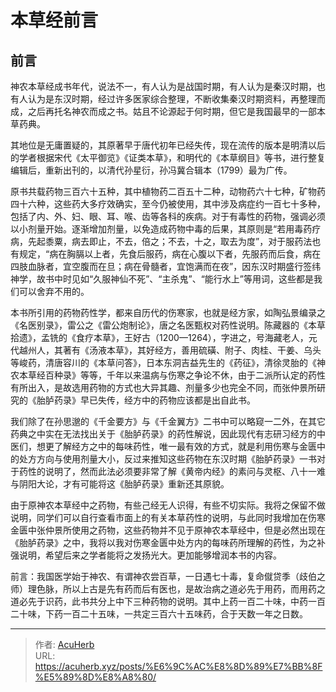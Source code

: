 # 本草经前言


## 前言

神农本草经成书年代，说法不一，有人认为是战国时期，有人认为是秦汉时期，也有人认为是东汉时期，经过许多医家综合整理，不断收集秦汉时期资料，再整理而成，之后再托名神农而成之书。姑且不论源起于何时期，但它是我国最早的一部本草药典。

其地位是无庸置疑的，其原著早于唐代初年已经失传，现在流传的版本是明清以后的学者根据宋代《太平御览》《证类本草》，和明代的《本草纲目》等书，进行整复编辑后，重新出刊的，以清代孙星衍，孙冯冀合辑本（1799）最为广传。

原书共载药物三百六十五种，其中植物药二百五十二种，动物药六十七种，矿物药四十六种，这些药大多疗效确实，至今仍被使用，其中涉及病症约一百七十多种，包括了内、外、妇、眼、耳、喉、齿等各科的疾病。对于有毒性的药物，强调必须以小剂量开始。逐渐增加剂量，以免造成药物中毒的后果，其原则是“若用毒药疗病，先起黍粟，病去即止，不去，倍之；不去，十之，取去为度”，对于服药法也有规定，“病在胸膈以上者，先食后服药，病在心腹以下者，先服药而后食，病在四肢血脉者，宜空腹而在旦；病在骨髓者，宜饱满而在夜”，因东汉时期盛行签纬神学，故书中时见如“久服神仙不死”、“主杀鬼”、“能行水上”等用词，这些都是我们可以舍弃不用的。

本书所引用的药物药性学，都来自历代的伤寒家，也就是经方家，如陶弘景编录之《名医别录》，雷公之《雷公炮制论》，唐之名医甄权对药性说明。陈藏器的《本草拾遗》，孟铣的《食疗本草》，王好古（1200—1264），字进之，号海藏老人，元代越州人，其著有《汤液本草》，其好经方，善用硫磺、附子、肉桂、干姜、乌头等峻药，清唐容川的《本草问答》，日本东洞吉益先生的《药征》，清徐灵胎的《神农本草经百种录》等等，千年以来温病与伤寒之争论不休，由于二派所认定的药性有所出入，是故选用药物的方式也大异其趣、剂量多少也完全不同，而张仲景所研究的《胎胪药录》早已失传，经方中的药物应该都是出自此书。

我们除了在孙思邈的《千金要方》与《千金翼方》二书中可以略窥一二外，在其它药典之中实在无法找出关于《胎胪药录》的药性解说，因此现代有志研习经方的中医们，想更了解经方之中的每味药性，唯一最有效的方式，就是利用伤寒与金匮中的处方方向与使用剂量大小，反过来推知这些药物在东汉时期《胎胪药录》一书对于药性的说明了，然而此法必须要非常了解《黄帝内经》的素问与灵枢、八十一难与阴阳大论，才有可能将这《胎胪药录》重新还其原貌。

由于原神农本草经中之药物，有些己经无人识得，有些不切实际。我将之保留不做说明，同学们可以自行查看市面上的有关本草药性的说明，与此同时我增加在伤寒金匮中张仲景所使用之药物，这些药物并不见于原神农本草经中，但是必然出现在《胎胪药录》之中，我将以我对伤寒金匮中处方内的每味药所理解的药性，为之补强说明，希望后来之学者能将之发扬光大。更加能够增润本书的内容。

前言：我国医学始于神农、有谓神农尝百草，一日遇七十毒，复命僦贷季（歧伯之师）理色脉，所以上古是先有药而后有医也，是故治病之道必先于用药，而用药之道必先于识药，此书共分上中下三种药物的说明。其中上药一百二十味，中药一百二十味，下药一百二十五味，一共定三百六十五味药，合于天数一年之日数。

---

> 作者: [AcuHerb](https://acuherb.xyz)  
> URL: https://acuherb.xyz/posts/%E6%9C%AC%E8%8D%89%E7%BB%8F%E5%89%8D%E8%A8%80/  

